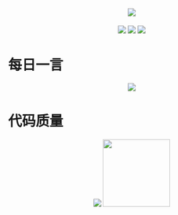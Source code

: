 <!-- 添加SVG动态文字 -->
<h1 align="center">
  <a href="Https://hanbaobei.github.io/">
    <img src="https://readme-typing-svg.herokuapp.com/?lines=Hello%2C%20World!;寒寒祝您今天愉快!&center=true&size=27">
  </a>
</h1>

<!-- 添加语言图标 -->
<div align="center">
	<span>
		<img  src="https://img.shields.io/badge/-HTML5-E34F26?style=flat-square&logo=html5&logoColor=white" />
		<img  src="https://img.shields.io/badge/-CSS3-1572B6?style=flat-square&logo=css3" />
		<img  src="https://img.shields.io/badge/-JavaScript-oringe?style=flat-square&logo=javascript" />
	</span>
</div>

# 每日一言
<div align="center">
<!-- 随机名人名言 -->
<img src="https://quotes-github-readme.vercel.app/api?type=horizontal&theme=light" />
</div>

# 代码质量
<!-- 编码数据统计图  -->
<div align="center">
    <img  src="https://github-readme-stats-git-masterrstaa-rickstaa.vercel.app/api/top-langs/?username=Hanbaobei&hide_title=true&hide_border=true&layout=compact&langs_count=6&text_color=000&icon_color=fff&bg_color=0,52fa5a,4dfcff,c64dff&theme=graywhite" />
    <img height="137px" src="https://github-readme-stats-git-masterrstaa-rickstaa.vercel.app/api?username=Hanbaobei&hide_title=true&hide_border=true&show_icons=trueline_height=21&text_color=000&icon_color=000&bg_color=0,ea6161,ffc64d,fffc4d,52fa5a&theme=graywhite"/>
</div>


